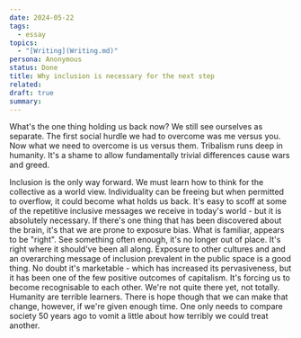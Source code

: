 ```yaml
---
date: 2024-05-22
tags:
  - essay
topics:
  - "[Writing](Writing.md)"
persona: Anonymous
status: Done
title: Why inclusion is necessary for the next step
related: 
draft: true
summary: 
---
```

What's the one thing holding us back now? We still see ourselves as separate. The first social hurdle we had to overcome was me versus you. Now what we need to overcome is us versus them. Tribalism runs deep in humanity. It's a shame to allow fundamentally trivial differences cause wars and greed. 

Inclusion is the only way forward. We must learn how to think for the collective as a world view. Individuality can be freeing but when permitted to overflow, it could become what holds us back. It's easy to scoff at some of the repetitive inclusive messages we receive in today's world - but it is absolutely necessary. If there's one thing that has been discovered about the brain, it's that we are prone to exposure bias. What is familiar, appears to be "right". See something often enough, it's no longer out of place. It's right where it should've been all along. Exposure to other cultures and and an overarching message of inclusion prevalent in the public space is a good thing. No doubt it's marketable -  which has increased its pervasiveness, but it has been one of the few positive outcomes of capitalism. It's forcing us to become recognisable to each other. We're not quite there yet, not totally. Humanity are terrible learners. There is hope though that we can make that change, however, if we're given enough time. One only needs to compare society 50 years ago to vomit a little about how terribly we could treat another. 

